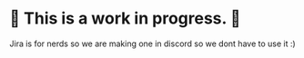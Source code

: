 # 🚦 This is a work in progress. 🚦

Jira is for nerds so we are making one in discord so we dont have to use it :)